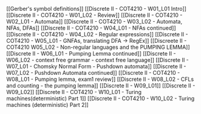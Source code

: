 [[Gerber's symbol definitions]]
[[Discrete II - COT4210 - W01_L01 Intro]]
[[Discrete II - COT4210 - W01_L02 - Review]]
[[Discrete II - COT4210 - W02_L01 - Automata]]
[[Discrete II - COT4210 - W03_L02 - Automata, NFAs, DFAs]]
[[Discrete II - COT4210 - W04_L01 - NFAs continued]]
[[Discrete II - COT4210 - W04_L02 - Regular expressions]]
[[Discrete II - COT4210 - W05_L01 - GNFAs, translating DFA -> RegEx]]
[[Discreete II - COT4210 W05_L02 - Non-regular languages and the PUMPING LEMMA]]
[[Discrete II - W06_L01 - Pumping Lemma continued]]
[[Discrete II - W06_L02 - context free grammar - context free language]]
[[Discrete II - W07_L01 - Chomsky Normal Form - Pushdown automata]]
[[Discrete II - W07_L02 - Pushdown Automata continued]]
[[Discrete II - COT4210 - W08_L01 - Pumping lemma, exam1 review]]
[[Discrete II - W08_L02 - CFLs and counting - the pumping lemma]]
[[Discrete II - W09_L01]]
[[Discrete II - W09_L02]]
[[Discrete II - COT4210 - W10_L01 - Turing machines(deterministic) Part 1]]
[[Discrete II - COT4210 - W10_L02 - Turing machines (deterministic) Part 2]]